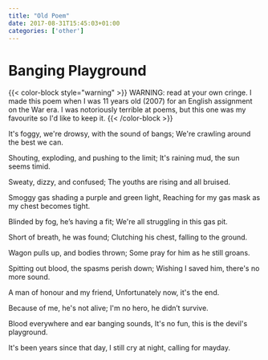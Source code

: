 ```yaml
---
title: "Old Poem"
date: 2017-08-31T15:45:03+01:00
categories: ['other']
---
```


# Banging Playground

{{< color-block style="warning" >}}
WARNING: read at your own cringe. I made this poem when I was 11 years old (2007) for an English assignment on the War era.
I was notoriously terrible at poems, but this one was my favourite so I'd like to keep it.
{{< /color-block >}}

It's foggy, we're drowsy, with the sound of bangs;
We're crawling around the best we can.

Shouting, exploding, and pushing to the limit;
It's raining mud, the sun seems timid.

Sweaty, dizzy, and confused;
The youths are rising and all bruised.

Smoggy gas shading a purple and green light,
Reaching for my gas mask as my chest becomes tight.

Blinded by fog, he’s having a fit;
We're all struggling in this gas pit.

Short of breath, he was found;
Clutching his chest, falling to the ground.

Wagon pulls up, and bodies thrown;
Some pray for him as he still groans.

Spitting out blood, the spasms perish down;
Wishing I saved him, there's no more sound.

A man of honour and my friend,
Unfortunately now, it's the end.

Because of me, he's not alive;
I'm no hero, he didn’t survive.

Blood everywhere and ear banging sounds,
It's no fun, this is the devil's playground.

It's been years since that day,
I still cry at night, calling for mayday.
